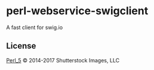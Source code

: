 perl-webservice-swigclient
==========================

A fast client for swig.io

## License

[Perl_5](LICENSE) © 2014-2017 Shutterstock Images, LLC